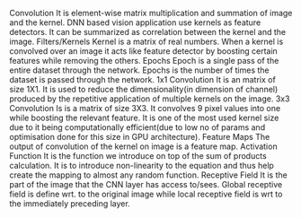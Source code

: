 Convolution
    It is element-wise matrix multiplication and summation of image and the kernel. DNN based vision application use kernels as feature detectors. It can be summarized as correlation between the kernel and the image.
Filters/Kernels
    Kernel is a matrix of real numbers. When a kernel is convolved over an image it acts like feature detector by boosting certain features while removing the others.
Epochs
    Epoch is a single pass of the entire dataset through the network. Epochs is the number of times the dataset is passed through the network.
1x1 Convolution
    It is an matrix of size 1X1. It is used to reduce the dimensionality(in dimension of channel) produced by the repetitive application of multiple kernels on the image.
3x3 Convolution
    Is is a matrix of size 3X3. It convolves 9 pixel values into one while boosting the relevant feature. It is one of the most used kernel size due to it being computationally efficient(due to low no of params and optimisation done for this size in GPU architecture).
Feature Maps
    The output of convolution of the kernel on image is a feature map. 
Activation Function
    It is the function we introduce on top of the sum of products calculation. It is to introduce non-linearity to the equation and thus help create the mapping to almost any random function.
Receptive Field
    It is the part of the image that the CNN layer has access to/sees. Global receptive field is define wrt. to the original image while local receptive field is wrt to the immediately preceding layer.
    
